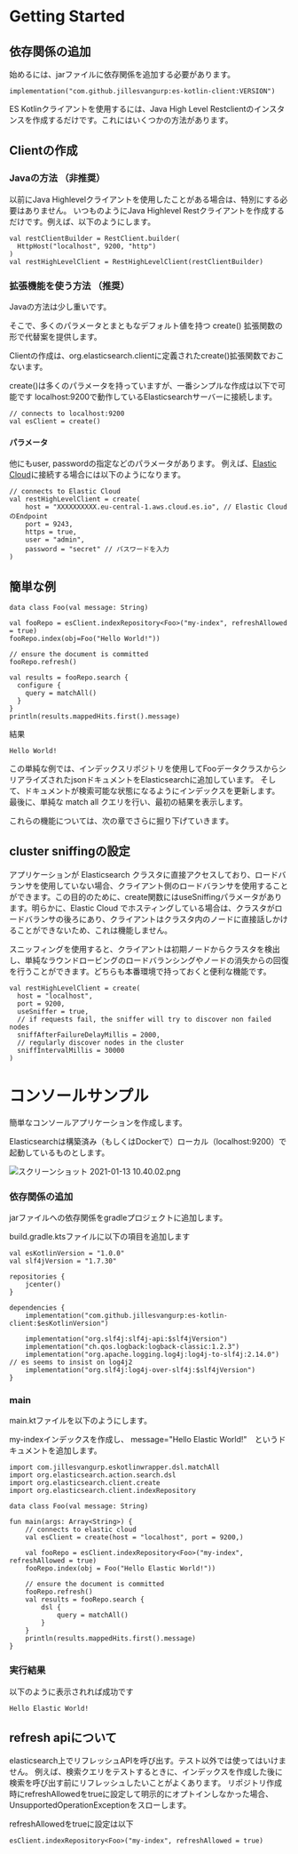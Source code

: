 # Getting Started

## 依存関係の追加

始めるには、jarファイルに依存関係を追加する必要があります。

```
implementation("com.github.jillesvangurp:es-kotlin-client:VERSION")
```

ES Kotlinクライアントを使用するには、Java High Level Restclientのインスタンスを作成するだけです。これにはいくつかの方法があります。

## Clientの作成

### Javaの方法 （非推奨）

以前にJava Highlevelクライアントを使用したことがある場合は、特別にする必要はありません。
いつものようにJava Highlevel Restクライアントを作成するだけです。例えば、以下のようにします。

```
val restClientBuilder = RestClient.builder(
  HttpHost("localhost", 9200, "http")
)
val restHighLevelClient = RestHighLevelClient(restClientBuilder)
```


### 拡張機能を使う方法 （推奨）

Javaの方法は少し重いです。

そこで、多くのパラメータとまともなデフォルト値を持つ create() 拡張関数の形で代替案を提供します。

Clientの作成は、org.elasticsearch.clientに定義されたcreate()拡張関数でおこないます。

create()は多くのパラメータを持っていますが、一番シンプルな作成は以下で可能です
localhost:9200で動作しているElasticsearchサーバーに接続します。

```
// connects to localhost:9200
val esClient = create()
```

#### パラメータ

他にもuser, passwordの指定などのパラメータがあります。
例えば、[Elastic Cloud](https://www.elastic.co/jp/cloud/)に接続する場合には以下のようになります。

```
// connects to Elastic Cloud
val restHighLevelClient = create(
    host = "XXXXXXXXXX.eu-central-1.aws.cloud.es.io", // Elastic CloudのEndpoint
    port = 9243,
    https = true,
    user = "admin",
    password = "secret" // パスワードを入力
)
```


## 簡単な例

```
data class Foo(val message: String)

val fooRepo = esClient.indexRepository<Foo>("my-index", refreshAllowed = true)
fooRepo.index(obj=Foo("Hello World!"))

// ensure the document is committed
fooRepo.refresh()

val results = fooRepo.search {
  configure {
    query = matchAll()
  }
}
println(results.mappedHits.first().message)
```

結果

```
Hello World!
```

この単純な例では、インデックスリポジトリを使用してFooデータクラスからシリアライズされたjsonドキュメントをElasticsearchに追加しています。
そして、ドキュメントが検索可能な状態になるようにインデックスを更新します。
最後に、単純な match all クエリを行い、最初の結果を表示します。

これらの機能については、次の章でさらに掘り下げていきます。


## cluster sniffingの設定

アプリケーションが Elasticsearch クラスタに直接アクセスしており、ロードバランサを使用していない場合、クライアント側のロードバランサを使用することができます。この目的のために、create関数にはuseSniffingパラメータがあります。明らかに、Elastic Cloud でホスティングしている場合は、クラスタがロードバランサの後ろにあり、クライアントはクラスタ内のノードに直接話しかけることができないため、これは機能しません。

スニッフィングを使用すると、クライアントは初期ノードからクラスタを検出し、単純なラウンドロービングのロードバランシングやノードの消失からの回復を行うことができます。どちらも本番環境で持っておくと便利な機能です。

```
val restHighLevelClient = create(
  host = "localhost",
  port = 9200,
  useSniffer = true,
  // if requests fail, the sniffer will try to discover non failed nodes
  sniffAfterFailureDelayMillis = 2000,
  // regularly discover nodes in the cluster
  sniffIntervalMillis = 30000
)
```


# コンソールサンプル


簡単なコンソールアプリケーションを作成します。

Elasticsearchは構築済み（もしくはDockerで）ローカル（localhost:9200）で起動しているものとします。

![スクリーンショット 2021-01-13 10.40.02.png](inkdrop://file:gdNQHPKDL)


### 依存関係の追加

jarファイルへの依存関係をgradleプロジェクトに追加します。

build.gradle.ktsファイルに以下の項目を追加します

```
val esKotlinVersion = "1.0.0"
val slf4jVersion = "1.7.30"

repositories {
    jcenter()
}

dependencies {
    implementation("com.github.jillesvangurp:es-kotlin-client:$esKotlinVersion")

    implementation("org.slf4j:slf4j-api:$slf4jVersion")
    implementation("ch.qos.logback:logback-classic:1.2.3")
    implementation("org.apache.logging.log4j:log4j-to-slf4j:2.14.0") // es seems to insist on log4j2
    implementation("org.slf4j:log4j-over-slf4j:$slf4jVersion")
}

```


### main

main.ktファイルを以下のようにします。

my-indexインデックスを作成し、
message="Hello Elastic World!"　というドキュメントを追加します。


```
import com.jillesvangurp.eskotlinwrapper.dsl.matchAll
import org.elasticsearch.action.search.dsl
import org.elasticsearch.client.create
import org.elasticsearch.client.indexRepository

data class Foo(val message: String)

fun main(args: Array<String>) {
    // connects to elastic cloud
    val esClient = create(host = "localhost", port = 9200,)

    val fooRepo = esClient.indexRepository<Foo>("my-index", refreshAllowed = true)
    fooRepo.index(obj = Foo("Hello Elastic World!"))

    // ensure the document is committed
    fooRepo.refresh()
    val results = fooRepo.search {
        dsl {
            query = matchAll()
        }
    }
    println(results.mappedHits.first().message)
}
```

### 実行結果

以下のように表示されれば成功です

```
Hello Elastic World!
```


## refresh apiについて

elasticsearch上でリフレッシュAPIを呼び出す。テスト以外では使ってはいけません。
例えば、検索クエリをテストするときに、インデックスを作成した後に検索を呼び出す前にリフレッシュしたいことがよくあります。
リポジトリ作成時にrefreshAllowedをtrueに設定して明示的にオプトインしなかった場合、UnsupportedOperationExceptionをスローします。

refreshAllowedをtrueに設定は以下

```
esClient.indexRepository<Foo>("my-index", refreshAllowed = true)
```

